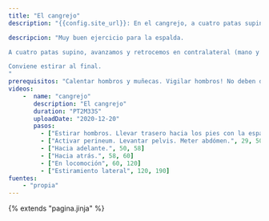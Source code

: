 ```yaml
---
title: "El cangrejo"
description: "{{config.site_url}}: En el cangrejo, a cuatro patas supino, avanzamos y retrocedemos."

descripcion: "Muy buen ejercicio para la espalda.

A cuatro patas supino, avanzamos y retrocemos en contralateral (mano y pie contrario). Dedos de las manos dirigidos hacia los pies.

Conviene estirar al final.
"
prerequisitos: "Calentar hombros y muñecas. Vigilar hombros! No deben doler."
videos: 
    -  name: "cangrejo"
       description: "El cangrejo"
       duration: "PT2M33S"
       uploadDate: "2020-12-20"
       pasos:
         - ["Estirar hombros. Llevar trasero hacia los pies con la espalda muy recta.", 1, 29]
         - ["Activar perineum. Levantar pelvis. Meter abdómen.", 29, 50]
         - ["Hacia adelante.", 50, 58]
         - ["Hacia atrás.", 58, 60]
         - ["En locomoción", 60, 120]
         - ["Estiramiento lateral", 120, 190]
fuentes:
    - "propia"
---
```

{% extends "pagina.jinja" %}